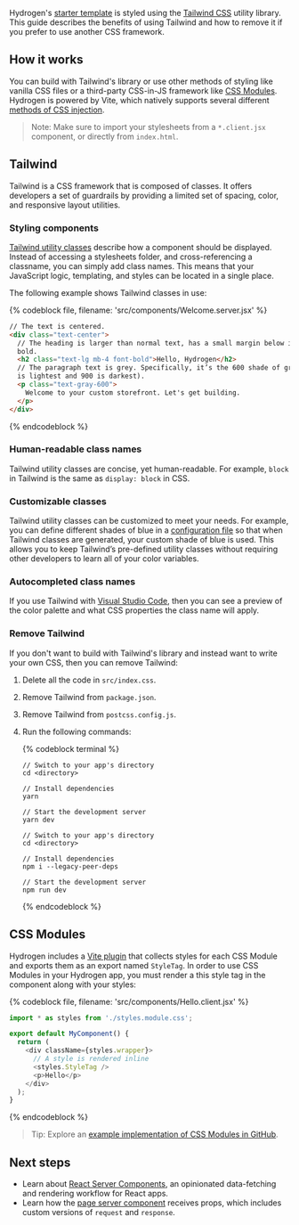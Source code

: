 Hydrogen's [starter template](/custom-storefronts/hydrogen/getting-started) is styled using the [Tailwind CSS](https://tailwindcss.com/) utility library. This guide describes the benefits of using Tailwind and how to remove it if you prefer to use another CSS framework.

## How it works

You can build with Tailwind's library or use other methods of styling like vanilla CSS files or a third-party CSS-in-JS framework like [CSS Modules](#css-modules). Hydrogen is powered by Vite, which natively supports several different [methods of CSS injection](https://vitejs.dev/guide/features.html#css).

> Note:
> Make sure to import your stylesheets from a `*.client.jsx` component, or directly from `index.html`.

## Tailwind

Tailwind is a CSS framework that is composed of classes. It offers developers a set of guardrails by providing a limited set of spacing, color, and responsive layout utilities.

### Styling components

[Tailwind utility classes](https://tailwindcss.com/docs/utility-first) describe how a component should be displayed. Instead of accessing a stylesheets folder, and cross-referencing a classname, you can simply add class names. This means that your JavaScript logic, templating, and styles can be located in a single place.

The following example shows Tailwind classes in use:

{% codeblock file, filename: 'src/components/Welcome.server.jsx' %}

```html
// The text is centered.
<div class="text-center">
  // The heading is larger than normal text, has a small margin below it, and is
  bold.
  <h2 class="text-lg mb-4 font-bold">Hello, Hydrogen</h2>
  // The paragraph text is grey. Specifically, it’s the 600 shade of gray (100
  is lightest and 900 is darkest).
  <p class="text-gray-600">
    Welcome to your custom storefront. Let's get building.
  </p>
</div>
```

{% endcodeblock %}

### Human-readable class names

Tailwind utility classes are concise, yet human-readable. For example, `block` in Tailwind is the same as `display: block` in CSS.

### Customizable classes

Tailwind utility classes can be customized to meet your needs. For example, you can define different shades of blue in a [configuration file](https://tailwindcss.com/docs/configuration) so that when Tailwind classes are generated, your custom shade of blue is used. This allows you to keep Tailwind’s pre-defined utility classes without requiring other developers to learn all of your color variables.

### Autocompleted class names

If you use Tailwind with [Visual Studio Code](https://code.visualstudio.com/), then you can see a preview of the color palette and what CSS properties the class name will apply.

### Remove Tailwind

If you don't want to build with Tailwind's library and instead want to write your own CSS, then you can remove Tailwind:

1. Delete all the code in `src/index.css`.
2. Remove Tailwind from `package.json`.
3. Remove Tailwind from `postcss.config.js`.
4. Run the following commands:

   {% codeblock terminal %}

   ```bash?filename: 'Terminal', title: 'yarn'
   // Switch to your app's directory
   cd <directory>

   // Install dependencies
   yarn

   // Start the development server
   yarn dev
   ```

   ```bash?filename: 'Terminal', title: 'npm'
   // Switch to your app's directory
   cd <directory>

   // Install dependencies
   npm i --legacy-peer-deps

   // Start the development server
   npm run dev
   ```

   {% endcodeblock %}

## CSS Modules

Hydrogen includes a [Vite plugin](https://vitejs.dev/guide/features.html#css-modules) that collects styles for each CSS Module and exports them as an export named `StyleTag`. In order to use CSS Modules in your Hydrogen app, you must render a this style tag in the component along with your styles:

{% codeblock file, filename: 'src/components/Hello.client.jsx' %}

```js
import * as styles from './styles.module.css';

export default MyComponent() {
  return (
    <div className={styles.wrapper}>
      // A style is rendered inline
      <styles.StyleTag />
      <p>Hello</p>
    </div>
  );
}
```

{% endcodeblock %}

> Tip:
> Explore an [example implementation of CSS Modules in GitHub](https://github.com/Shopify/hydrogen/tree/main/examples/css-modules).

## Next steps

- Learn about [React Server Components](/custom-storefronts/hydrogen/framework/react-server-components), an opinionated data-fetching and rendering workflow for React apps.
- Learn how the [page server component](/custom-storefronts/hydrogen/framework/pages) receives props, which includes custom versions of `request` and `response`.
